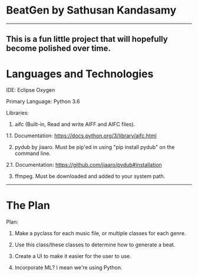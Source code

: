 # BeatGen by Sathusan Kandasamy
------------------------------------------------------------------------------------
This is a fun little project that will hopefully become polished over time.
------------------------------------------------------------------------------------
# Languages and Technologies

IDE: Eclipse Oxygen

Primary Language: Python 3.6

Libraries:
1. aifc (Built-in, Read and write AIFF and AIFC files).

1.1. Documentation: https://docs.python.org/3/library/aifc.html
	
2. pydub by jiaaro. Must be pip'ed in using "pip install pydub" on the command line.

2.1. Documentation: https://github.com/jiaaro/pydub#installation
	
3. ffmpeg. Must be downloaded and added to your system path.
------------------------------------------------------------------------------------
# The Plan

Plan:
1. Make a pyclass for each music file, or multiple classes for each genre.

2. Use this class/these classes to determine how to generate a beat.

3. Create a UI to make it easier for the user to use.

4. Incorporate ML? I mean we're using Python.